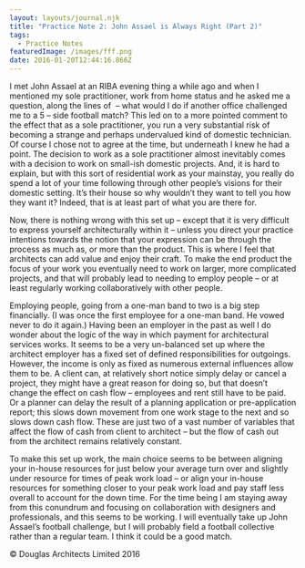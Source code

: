 ```yaml
---
layout: layouts/journal.njk
title: "Practice Note 2: John Assael is Always Right (Part 2)"
tags:
  - Practice Notes
featuredImage: /images/fff.png
date: 2016-01-20T12:44:16.866Z
---
```

I met John Assael at an RIBA evening thing a while ago and when I mentioned my sole practitioner, work from home status and he asked me a question, along the lines of  – what would I do if another office challenged me to a 5 – side football match? This led on to a more pointed comment to the effect that as a sole practitioner, you run a very substantial risk of becoming a strange and perhaps undervalued kind of domestic technician. Of course I chose not to agree at the time, but underneath I knew he had a point. The decision to work as a sole practitioner almost inevitably comes with a decision to work on small-ish domestic projects. And, it is hard to explain, but with this sort of residential work as your mainstay, you really do spend a lot of your time following through other people’s visions for their domestic setting. It’s their house so why wouldn’t they want to tell you how they want it? Indeed, that is at least part of what you are there for.

Now, there is nothing wrong with this set up – except that it is very difficult to express yourself architecturally within it – unless you direct your practice intentions towards the notion that your expression can be through the process as much as, or more than the product. This is where I feel that architects can add value and enjoy their craft. To make the end product the focus of your work you eventually need to work on larger, more complicated projects, and that will probably lead to needing to employ people – or at least regularly working collaboratively with other people.

Employing people, going from a one-man band to two is a big step financially. (I was once the first employee for a one-man band. He vowed never to do it again.) Having been an employer in the past as well I do wonder about the logic of the way in which payment for architectural services works. It seems to be a very un-balanced set up where the architect employer has a fixed set of defined responsibilities for outgoings. However, the income is only as fixed as numerous external influences allow them to be. A client can, at relatively short notice simply delay or cancel a project, they might have a great reason for doing so, but that doesn’t change the effect on cash flow – employees and rent still have to be paid. Or a planner can delay the result of a planning application or pre-application report; this slows down movement from one work stage to the next and so slows down cash flow. These are just two of a vast number of variables that affect the flow of cash from client to architect – but the flow of cash out from the architect remains relatively constant.

To make this set up work, the main choice seems to be between aligning your in-house resources for just below your average turn over and slightly under resource for times of peak work load – or align your in-house resources for something closer to your peak work load and pay staff less overall to account for the down time. For the time being I am staying away from this conundrum and focusing on collaboration with designers and professionals, and this seems to be working. I will eventually take up John Assael’s football challenge, but I will probably field a football collective rather than a regular team. I think it could be a good match.

© Douglas Architects Limited 2016